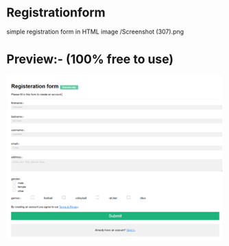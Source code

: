 # Registrationform
simple registration form in HTML
image /Screenshot (307).png
# Preview:- (100% free to use)
![alt text](https://github.com/bantikumarsatlokashram/Registrationform/blob/main/Screenshot%20(307).png)
